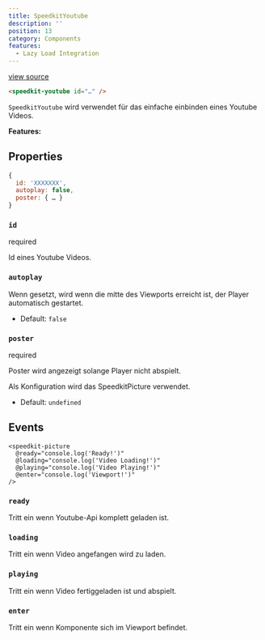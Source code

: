 ```yaml
---
title: SpeedkitYoutube
description: ''
position: 13
category: Components
features:
  - Lazy Load Integration
---
```


[view source](https://github.com/GrabarzUndPartner/nuxt-speedkit/blob/main/lib/components/SpeedkitYoutube.vue)


```html
<speedkit-youtube id="…" />
```

`SpeedkitYoutube` wird verwendet für das einfache einbinden eines Youtube Videos.

**Features:**

<list :items="features"></list>

## Properties


```js
{
  id: 'XXXXXXX',
  autoplay: false,
  poster: { … }
}
```

### `id`

<badge>required</badge>

Id eines Youtube Videos.


### `autoplay`

Wenn gesetzt, wird wenn die mitte des Viewports erreicht ist, der Player automatisch gestartet.

- Default: `false`

### `poster`

<badge>required</badge>

Poster wird angezeigt solange Player nicht abspielt.

Als Konfiguration wird das <nuxt-link to="/components/speedkit-picture/">SpeedkitPicture</nuxt-link> verwendet.

- Default: `undefined`

## Events

```vue[example]
<speedkit-picture 
  @ready="console.log('Ready!')" 
  @loading="console.log('Video Loading!')" 
  @playing="console.log('Video Playing!')" 
  @enter="console.log('Viewport!')" 
/>
```

### `ready`

Tritt ein wenn Youtube-Api komplett geladen ist.

### `loading`

Tritt ein wenn Video angefangen wird zu laden.

### `playing`

Tritt ein wenn Video fertiggeladen ist und abspielt.

### `enter`

Tritt ein wenn Komponente sich im Viewport befindet.



